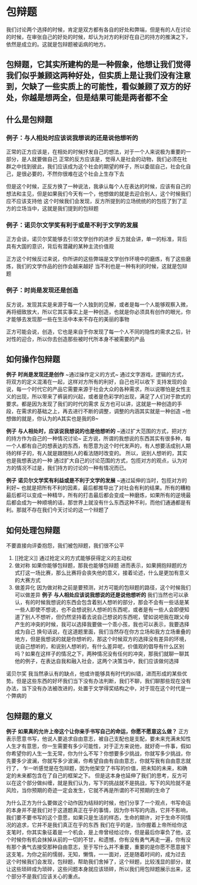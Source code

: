 # 包辩题
我们讨论两个选择的时候，肯定是双方都有各自的好处和弊端，但是有的人在讨论的时候，在审张自己的好处的时候，却认为对方的利好在自己的持方的推演之下，依然是成立的。这就是包辩题被诟病的地方。

包辩题，它其实所建构的是一种假象，他想让我们觉得我们似乎兼顾这两种好处，但实质上是让我们没有注意到，欠缺了一些实质上的可能性，看似兼顾了双方的好处，你越是想两全，但是结果可能是两者都不全
----------------
## 什么是包辩题
### 例子：与人相处时应该说我想说的还是说他想听的
正常的正方应该是，在相处的时候抒发自己的想法，对于一个人来说极为重要的一部分，是人就要做自己
正常的反方应该是，觉得人是社会的动物，我们必须在社群之中找到彼此，我们应该成为这个社会的期望的样子，所以委屈自己，社会化自己，是很必要的，不然你很难在这个社会上生存下去

但是这个时候，正反方换了一种说法，我承认每个人在表达的时候，应该有自己的想法和主见，但是如果我们今天有一个，他想做的就是去迎合别人，这个时候我们应不应该支持他
这个时候我们会发现，反方所提到的立场统统的的包揽了到了正方的立场当中，这就是我们提到的包辩题

### 例子：诺贝尔文学奖有利于或是不利于文学的发展
正方会谈，诺贝尔奖能够去引领文学创作的进步
反方就会讲，单一的标准，背后具有大国的意识，背后有潜藏的某种主流价值观

正方这个时候反过来说，你所讲的这些弊端是文学创作环境中的磨炼，有了这些磨炼，我们的文学作品的创作会越来越好
当不利也是一种有利的时候，这就是包辩题


### 例子：时尚是发现还是创造
反方说，发现其实是来源于每一个人独到的见解，或者是每一个人能够观察入微，再将细致放大，所以它其实事实上是一种创造，也就是你必须具有创作的眼光，你才能够去发现那一些在生活中本来不存在的美丽的事物

正方可能会说，创造，它也是来自于你发现了每一个人不同的隐性的需求之后，针对性的迎合，所以你去创造那些被时代所本身不被需要的产品

## 如何操作包辩题
**例子**
**时尚是发现还是创作**
~通过操作定义的方式~
通过文字游戏，逻辑的方式，将双方的定义混淆在一起，这样对方所有的利好，自己也可以收下
支持发现的会说，每一个时代它的产品它需要来源于社会大众的各种需求，所以说哪怕是女性主义的出现，所以带来了裤装的兴起，或者是色彩学的出现，满足了人们对于款式的要求。都是因为发现了我们的时代的需求
反方也可以讲，这就是一种创造的手段，在需求的基础之上，再去进行不断的调整，调整的内涵其实就是一种创造
~他想做的就是，你认为的A其实也是我的B~

**例子**
**与人相处时，应该说我想说的也是他想听的**
~通过扩大范围的方式，把对方的持方作为自己的一种情况讨论~
正方说，所谓的我想说的东西其实有很多种，每一个人都有自己的想表达的东西，有愿意为这个时代发声的，有人想要活成别人期待的样子的，有人就是跟随别人的看法随时改变的。
所以，说别人想听的，其实也是我想表达的一种
通过扩大自己的讨论范围的方式，包揽对方的观点，认为对方的情况不过是，我们持方的讨论的一种有情况而已。

**例子**
**诺贝尔文学奖有利益或是不利于文学的发展**
~通过延伸的当时，包揽对方的利好~
也就是把所有不利的因素，最后都推导出了对社会有利的结果。所有的糟粕最后都可以变成一种精华，所有的打击最后都会变成一种磨炼，如果所有的逆境最后都会成为一种顺境的话，那世界上就没有什么东西这种不利，而他们通通都是有利。那就不存在我们今天讨论的这一个辩题了

## 如何处理包辩题
不要直接向评委抱怨，我们被包辩题，我们很不公平
1. [[抢定义]]
通过抢定义的方式能够获得定义的主动权
2. 做对称
如果你能够包辩题，那我也能够包辩题
进而表示，如果拥抱辩题的方式打这一场比赛，那么比赛将会丧失他的意义，接着论述，什么是更加有意义的大赛方式
3. 做差异化
因为做对称之前是要预测，对方可能的包辩题的路径，这个时候我们可以做差异
**例子**
**与人相处应该说我想说的还是说他想听的**
我们当然也可以承认，有的时候我想说的东西会包含着别人想听的部分，那会不会有一些话是某一些人即使不想说，也不会想说别人想听的东西呢，或者是有一些人会即便知道了别人不想听，但仍然坚持着去说自己想说的东西呢，譬如说吧我在跟父母产生的冲突的时候，我可以选择我要做一个乖小孩，我也可以表示，我要选择成为自己
换句话说，在这道题里面，我们当然存在你方立场和我方立场重叠的地方，但是我想说的就是你想听的，那这个时候双方的选择没有差异的环境，说自己想听的，和说别人想听的，有什么差异呢，价值观的倡导有什么区别吗？如果在这样子的情况之下，两种情况没有任何的冲突，那我们就聊一聊其他的例子，在表达自我和融入社会，这两个决策当中，我们应该做何选择

诺贝尔奖
我当然承认有的缺点，他或许能够具有时代的纠错，进而形成的某些优势。但是这些东西的好坏我们当下没有办法判断，我们不聊，我们聊那些现在没有办法，当下没有办法被改进的，处置于文学得奖结构之中，对于现在这个时代是一个弊病的


## 包辩题的意义
**例子**
**如果真的允许上帝这个让你亲手书写自己的命运，你愿不愿意这么做？**
正方表示愿意书写，他说人要追求自由意志，被自己支配也是支配，要未来充满未知性人生才有意思，你一生需要有多少可能性，对于正方来说他，就好奇一件事，假如你希望你的人生一生无常，你为什么不写？你想要多少挑战，你就写多少挑战，你先要多少波澜，你就写多少波澜，你希望自由有自由意志，你就写我有自由意志就行了，
乍一听感觉是在包辩题，因为他架空了书写的价值，把未知的未来，和确定的未来都包含在了自己的框架之下。
但是这本身也延伸了我们的思考，反方可以在这个部分做纠缠，就是我们认为，写下的挑战就不是挑战，写下的风险就不是风险，当你预期的奇迹一定会发生，它就不再是所谓的不可预期的生命了

为什么正方为什么要做这个动作因为结辩的时候，他们分享了一个观点，书写命运的本身并不是我们对于这道题真正在乎的事情，因为你书写的内涵，它并不影响，我们要不要书写的这个意愿，如果只是生活的样态，生命的期许，对于生命不同情况的追求，它并不是我们真正在乎的东西
我们在乎的是，当你握着上帝所给你这支笔时，你其实象征着是一个机会，是上帝曾经给过你，但是最后你辜负了他，这个时候你有机会抹掉从前的一切的不甘，和遗憾，你有没有勇气再走一遍，你有没有那个勇气去接受那种自由意志，至于写什么并不重要，重要的是你愿不愿意接下这支笔，为你之前的懦弱，无知，懒惰，一一面对，还是随着时间的，成为过去
这个时候我们会发现，包辩题，帮助我们舍掉了，这个辩题，比较浅显的部分，就让这些琐碎成为琐碎，这些问题本身就应该琐碎，所以我们用包辩题展示出来，这个部分不是我们应该关心的重点。

